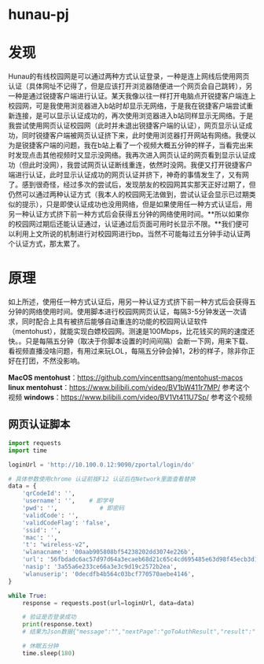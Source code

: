 # hunau-pj

# 发现
Hunau的有线校园网是可以通过两种方式认证登录，一种是连上网线后使用网页认证（具体网址不记得了，但是应该打开浏览器随便进一个网页会自己跳转），另一种是通过锐捷客户端进行认证。某天我像以往一样打开电脑点开锐捷客户端连上校园网，可是我使用浏览器进入b站时却显示无网络，于是我在锐捷客户端尝试重新连接，是可以显示认证成功的，再次使用浏览器进入b站同样显示无网络。于是我尝试使用网页认证校园网（此时并未退出锐捷客户端的认证），网页显示认证成功，同时锐捷客户端被网页认证挤下来，此时使用浏览器打开网站有网络。我便以为是锐捷客户端的问题，我在b站上看了一个视频大概五分钟的样子，当看完出来时发现点击其他视频时又显示没网络。我再次进入网页认证的网页看到显示认证成功（但此时没网），我尝试网页认证断线重连，依然时没网。我便又打开锐捷客户端进行认证，此时显示认证成功的网页认证并挤下，神奇的事情发生了，又有网了。感到很奇怪，经过多次的尝试后，发现朋友的校园网其实那天正好过期了，但仍然可以通过两种认证方式（我本人的校园网无法做到，尝试认证会显示已过期类似的提示），只是即使认证成功也没用网络，但是如果使用任一种方式认证后，用另一种认证方式挤下前一种方式后会获得五分钟的网络使用时间。**所以如果你的校园网过期后还能认证通过，认证通过后页面可用时长显示不限。**我们便可以利用上文所说的机制进行对校园网进行bp。当然不可能每过五分钟手动认证两个认证方式，那太累了。
# 原理
如上所述，使用任一种方式认证后，用另一种认证方式挤下前一种方式后会获得五分钟的网络使用时间。使用脚本进行校园网网页认证，每隔3-5分钟发送一次请求，同时配合上具有被挤后能够自动重连的功能的校园网认证软件（mentohust），就能实现白嫖校园网。测速是100Mbps，比花钱买的网的速度还快。。只是每隔五分钟（取决于你脚本设置的时间间隔）会断一下网，用来下载、看视频直播没啥问题，有用过来玩LOL，每隔五分钟会掉1，2秒的样子，除非你正好在打团，不然没影响。

**MacOS mentohust**：https://github.com/vincenttsang/mentohust-macos
**linux mentohust**：https://www.bilibili.com/video/BV1bW411r7MP/ 参考这个视频
**windows**：https://www.bilibili.com/video/BV1Vt411U7Sp/ 参考这个视频
## 网页认证脚本

```python
import requests
import time

loginUrl = 'http://10.100.0.12:9090/zportal/login/do'

# 具体参数使用chrome 认证前按F12 认证后在Network里面查看替换
data = {
    'qrCodeId': '',
    'username': '',    # 即学号
    'pwd': '',            # 即密码
    'validCode': '',
    'validCodeFlag': 'false',
    'ssid': '',
    'mac': '',
    't': "wireless-v2",
    'wlanacname': '00aab905808bf54238202dd3074e226b',
    'url': '56fbdadc6ac57d97d64a3ecaeb68d21c65c4cd695485e63d98f45ecb3d1cc835',
    'nasip': '3a55a6e233ce66a3e3c9d19c2572b2ea',
    'wlanuserip': '0decdfb4b564c03bcf770570aebe4146',
}

while True:
    response = requests.post(url=loginUrl, data=data)

    # 验证是否登录成功
    print(response.text)
    # 结果为Json数据{"message":"","nextPage":"goToAuthResult","result":"success"}

    # 休眠五分钟
    time.sleep(180)
```
